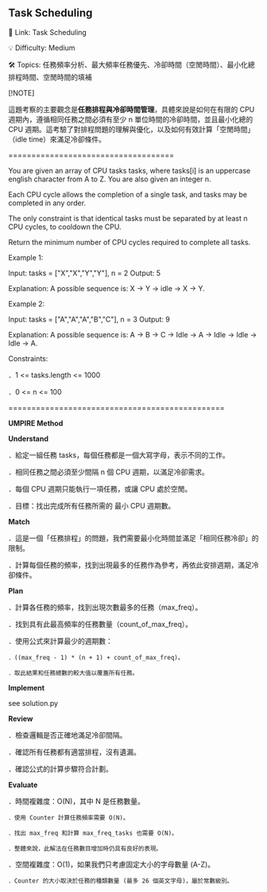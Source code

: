 **Task Scheduling**
-
🔗 Link: Task Scheduling

💡 Difficulty: Medium

🛠️ Topics: 任務頻率分析、最大頻率任務優先、冷卻時間（空閒時間）、最小化總排程時間、空閒時間的填補

[!NOTE]

這題考察的主要觀念是**任務排程與冷卻時間管理**，具體來說是如何在有限的 CPU 週期內，遵循相同任務之間必須有至少 n 單位時間的冷卻時間，並且最小化總的 CPU 週期。這考驗了對排程問題的理解與優化，以及如何有效計算「空閒時間」（idle time）來滿足冷卻條件。

====================================

You are given an array of CPU tasks tasks, where tasks[i] is an uppercase english character from A to Z. You are also given an integer n.

Each CPU cycle allows the completion of a single task, and tasks may be completed in any order.

The only constraint is that identical tasks must be separated by at least n CPU cycles, to cooldown the CPU.

Return the minimum number of CPU cycles required to complete all tasks.

Example 1:

Input: tasks = ["X","X","Y","Y"], n = 2
Output: 5

Explanation: A possible sequence is: X -> Y -> idle -> X -> Y.

Example 2:

Input: tasks = ["A","A","A","B","C"], n = 3
Output: 9

Explanation: A possible sequence is: A -> B -> C -> Idle -> A -> Idle -> Idle -> Idle -> A.

Constraints:

．1 <= tasks.length <= 1000

．0 <= n <= 100

===============================================

**UMPIRE Method**

**Understand**

．給定一組任務 tasks，每個任務都是一個大寫字母，表示不同的工作。

．相同任務之間必須至少間隔 n 個 CPU 週期，以滿足冷卻需求。

．每個 CPU 週期只能執行一項任務，或讓 CPU 處於空閒。

．目標：找出完成所有任務所需的 最小 CPU 週期數。

**Match**

．這是一個「任務排程」的問題，我們需要最小化時間並滿足「相同任務冷卻」的限制。

．計算每個任務的頻率，找到出現最多的任務作為參考，再依此安排週期，滿足冷卻條件。

**Plan**

．計算各任務的頻率，找到出現次數最多的任務（max_freq）。

．找到具有此最高頻率的任務數量（count_of_max_freq）。

．使用公式來計算最少的週期數：

    ．((max_freq - 1) * (n + 1) + count_of_max_freq)。
    
    ．取此結果和任務總數的較大值以覆蓋所有任務。

**Implement**

see solution.py

**Review**

．檢查邏輯是否正確地滿足冷卻間隔。

．確認所有任務都有適當排程，沒有遺漏。

．確認公式的計算步驟符合計劃。

**Evaluate**

．時間複雜度：O(N)，其中 N 是任務數量。

    ．使用 Counter 計算任務頻率需要 O(N)。
    
    ．找出 max_freq 和計算 max_freq_tasks 也需要 O(N)。
    
    ．整體來說，此解法在任務數目增加時仍具有良好的表現。

．空間複雜度：O(1)，如果我們只考慮固定大小的字母數量 (A-Z)。

    ．Counter 的大小取決於任務的種類數量 (最多 26 個英文字母)，屬於常數級別。

